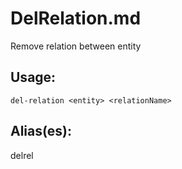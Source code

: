 # DelRelation.md
Remove relation between entity
## Usage:
```
del-relation <entity> <relationName>
```
## Alias(es):
delrel
